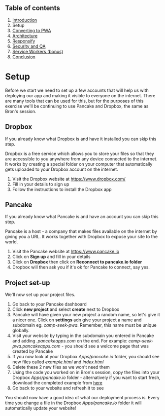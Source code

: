 ## Table of contents

1. [Introduction](Step-0-Introduction.md)
1. Setup
1. [Converting to PWA](Step-2-Convert-to-PWA.md)
1. [Architecture](Step-3-Architecture.md)
1. [Responsify](Step-4-Responsify.md)
1. [Security and QA](Step-5-Security-and-QA.md)
1. [Service Workers (bonus)](Step-6-Bonus-Service-Workers.md)
1. [Conclusion](Step-7-Conclusion.md)

# Setup

Before we start we need to set up a few accounts that will help us with deploying our app and making it visible to everyone on the internet. There are many tools that can be used for this, but for the purposes of this exercise we'll be continuing to use Pancake and Dropbox, the same as Bron's session.

## Dropbox

If you already know what Dropbox is and have it installed you can skip this step. 

Dropbox is a free service which allows you to store your files so that they are accessible to you anywhere from any device connected to the internet. It works by creating a special folder on your computer that automatically gets uploaded to your Dropbox account on the internet.

1. Visit the Dropbox website at https://www.dropbox.com/
1. Fill in your details to sign up
1. Follow the instructions to install the Dropbox app

## Pancake

If you already know what Pancake is and have an account you can skip this step. 

Pancake is a host - a company that makes files available on the internet by giving you a URL. It works together with Dropbox to expose your site to the world.

1. Visit the Pancake website at https://www.pancake.io
1. Click on **Sign up** and fill in your details
1. Click on **Dropbox** then click on **Reconnect to pancake.io folder**
1. Dropbox will then ask you if it's ok for Pancake to connect, say yes.

## Project set-up

We'll now set up your project files.

1. Go back to your Pancake dashboard
1. Click **new project** and select **create** next to Dropbox
1. Pancake will have given your new project a random name, so let's give it a nicer one. Click on **settings** adn give your project a name and subdomain eg. *camp-seek-pwa*. Remember, this name must be unique globally.
1. Visit your website by typing in the subdomain you entered in Pancake and adding *.pancakeapps.com* on the end. For example: *camp-seek-pwa.pancakeapps.com* - you should see a welcome page that was created by Pancake
1. If you now look at your Dropbox *Apps/pancake.io* folder, you should see new files called *example.html* and *index.html*
1. Delete these 2 new files as we won't need them
1. Using the code you worked on in Bron's session, copy the files into your Dropbox *Apps/pancake.io* folder - alternatively if you want to start fresh, download the completed example from [here](https://www.dropbox.com/s/kftry2abg4sbke9/camp-seek-coding-finished-example.zip?dl=1)
1. Go back to your website and refresh it to see 

You should now have a good idea of what our deployment process is. Every time you change a file in the Dropbox *Apps/pancake.io* folder it will automatically update your website!